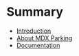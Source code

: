 # Summary

* [Introduction](README.md)
* [About MDX Parking](chapter1.md)
* [Documentation](documentation.md)

